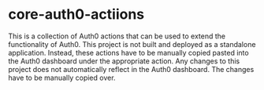# core-auth0-actiions

This is a collection of Auth0 actions that can be used to extend the functionality of Auth0. This project is not built
and deployed as a standalone application. Instead, these actions have to be manually copied pasted into the Auth0
dashboard under the appropriate action. Any changes to this project does not automatically reflect in the Auth0
dashboard. The changes have to be manually copied over.
